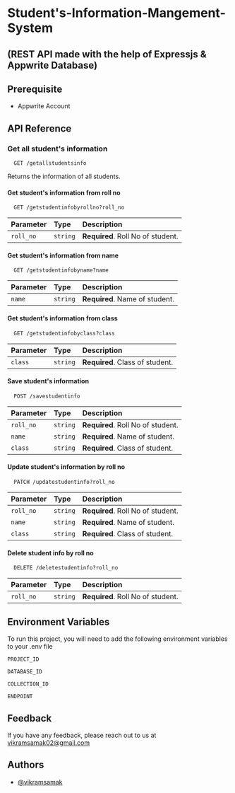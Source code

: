 
# Student's-Information-Mangement-System

## (REST API made with the help of Expressjs & Appwrite Database)

## Prerequisite

- Appwrite Account

## API Reference

### Get all student's information

```http
  GET /getallstudentsinfo
```

Returns the information of all students.

#### Get student's information from roll no

```http
  GET /getstudentinfobyrollno?roll_no
```

| Parameter | Type     | Description                       |
| :-------- | :------- | :-------------------------------- |
| `roll_no`      | `string` | **Required**. Roll No of student.|

#### Get student's information from name

```http
  GET /getstudentinfobyname?name
```

| Parameter | Type     | Description                       |
| :-------- | :------- | :-------------------------------- |
| `name`      | `string` | **Required**. Name of student.|

#### Get student's information from class

```http
  GET /getstudentinfobyclass?class
```

| Parameter | Type     | Description                       |
| :-------- | :------- | :-------------------------------- |
| `class`      | `string` | **Required**. Class of student.|

#### Save student's information

```http
  POST /savestudentinfo
```

| Parameter | Type     | Description                       |
| :-------- | :------- | :-------------------------------- |
| `roll_no`      | `string` | **Required**. Roll No of student.|
| `name`| `string` | **Required**. Name of student.|
| `class`| `string` | **Required**. Class of student.|

#### Update student's information by roll no

```http
  PATCH /updatestudentinfo?roll_no
```

| Parameter | Type     | Description                       |
| :-------- | :------- | :-------------------------------- |
| `roll_no`      | `string` | **Required**. Roll No of student.|
| `name`| `string` | **Required**. Name of student.|
| `class`| `string` | **Required**. Class of student.|

#### Delete student info by roll no

```http
  DELETE /deletestudentinfo?roll_no
```

| Parameter | Type     | Description                       |
| :-------- | :------- | :-------------------------------- |
| `roll_no`      | `string` | **Required**. Roll No of student.|

## Environment Variables

To run this project, you will need to add the following environment variables to your .env file

`PROJECT_ID`

`DATABASE_ID`

`COLLECTION_ID`

`ENDPOINT`

## Feedback

If you have any feedback, please reach out to us at <vikramsamak02@gmail.com>

## Authors

- [@vikramsamak](https://www.github.com/vikramsamak)
